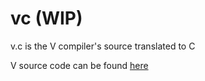 # vc (WIP)
v.c is the V compiler's source translated to C

V source code can be found [here](https://github.com/vlang/v)
